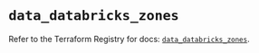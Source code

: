 # `data_databricks_zones`

Refer to the Terraform Registry for docs: [`data_databricks_zones`](https://registry.terraform.io/providers/databricks/databricks/1.65.0/docs/data-sources/zones).
